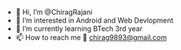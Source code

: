 - 👋 Hi, I’m @ChiragRajani
- 👀 I’m interested in Android and Web Devlopment
- 🌱 I’m currently learning BTech 3rd year
- 📫 How to reach me 📧 chirag9893@gmail.com
